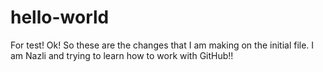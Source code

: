 # hello-world
For test!
Ok! So these are the changes that I am making on the initial file.
I am Nazli and trying to learn how to work with GitHub!!
